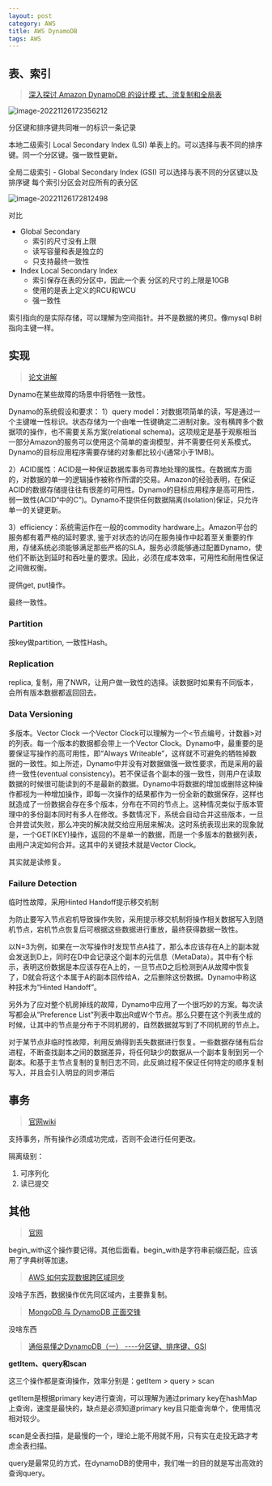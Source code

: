 ```yaml
---
layout: post
category: AWS
title: AWS DynamoDB
tags: AWS
---
```


## 表、索引

> [深入探讨 Amazon DynamoDB 的设计模 式、流复制和全局表](https://sides-share.s3.cn-north-1.amazonaws.com.cn/AWS+Webinar+2019/PDF/Amazon+DynamoDB+webinar.pdf)

![image-20221126172356212](https://cdn.jsdelivr.net/gh/mafulong/mdPic@vv6/v6/202211261723281.png)

分区键和排序键共同唯一的标识一条记录

本地二级索引 Local Secondary Index (LSI) 单表上的。可以选择与表不同的排序键。同一个分区键。强一致性更新。


全局二级索引 - Global Secondary Index (GSI)  可以选择与表不同的分区键以及排序键 每个索引分区会对应所有的表分区



![image-20221126172812498](https://cdn.jsdelivr.net/gh/mafulong/mdPic@vv6/v6/202211261728526.png)



对比

- Global Secondary 
  - 索引的尺寸没有上限 
  - 读写容量和表是独立的 
  - 只支持最终一致性
- Index Local Secondary Index 
  - 索引保存在表的分区中，因此一个表 分区的尺寸的上限是10GB 
  - 使用的是表上定义的RCU和WCU 
  - 强一致性

索引指向的是实际存储，可以理解为空间指针。并不是数据的拷贝。像mysql B树指向主键一样。

## 实现

> [论文讲解](http://systemdesigns.blogspot.com/2016/01/dynamodb.html)

Dynamo在某些故障的场景中将牺牲一致性。

Dynamo的系统假设和要求：
1）query model：对数据项简单的读，写是通过一个主键唯一性标识。状态存储为一个由唯一性键确定二进制对象。没有横跨多个数据项的操作，也不需要关系方案(relational schema)。这项规定是基于观察相当一部分Amazon的服务可以使用这个简单的查询模型，并不需要任何关系模式。Dynamo的目标应用程序需要存储的对象都比较小(通常小于1MB)。

2）ACID属性：ACID是一种保证数据库事务可靠地处理的属性。在数据库方面的，对数据的单一的逻辑操作被称作所谓的交易。Amazon的经验表明，在保证ACID的数据存储提往往有很差的可用性。Dynamo的目标应用程序是高可用性，弱一致性(ACID“中的C”)。Dynamo不提供任何数据隔离(Isolation)保证，只允许单一的关键更新。

3）efficiency：系统需运作在一般的commodity hardware上。Amazon平台的服务都有着严格的延时要求, 鉴于对状态的访问在服务操作中起着至关重要的作用，存储系统必须能够满足那些严格的SLA，服务必须能够通过配置Dynamo，使他们不断达到延时和吞吐量的要求。因此，必须在成本效率，可用性和耐用性保证之间做权衡。



提供get, put操作。



最终一致性。

### Partition

按key做partition, 一致性Hash。

### Replication

replica, 复制，用了NWR，让用户做一致性的选择。读数据时如果有不同版本，会所有版本数据都返回回去。

### Data Versioning

多版本。Vector Clock 一个Vector Clock可以理解为一个<节点编号，计数器>对的列表。每一个版本的数据都会带上一个Vector Clock。Dynamo中，最重要的是要保证写操作的高可用性，即“Always Writeable”，这样就不可避免的牺牲掉数据的一致性。如上所述，Dynamo中并没有对数据做强一致性要求，而是采用的最终一致性(eventual consistency)。若不保证各个副本的强一致性，则用户在读取数据的时候很可能读到的不是最新的数据。Dynamo中将数据的增加或删除这种操作都视为一种增加操作，即每一次操作的结果都作为一份全新的数据保存，这样也就造成了一份数据会存在多个版本，分布在不同的节点上。这种情况类似于版本管理中的多份副本同时有多人在修改。多数情况下，系统会自动合并这些版本，一旦合并尝试失败，那么冲突的解决就交给应用层来解决。这时系统表现出来的现象就是，一个GET(KEY)操作，返回的不是单一的数据，而是一个多版本的数据列表，由用户决定如何合并。这其中的关键技术就是Vector Clock。



其实就是读修复。

### Failure Detection

临时性故障，采用Hinted Handoff提示移交机制

为防止要写入节点宕机导致操作失败，采用提示移交机制将操作相关数据写入到随机节点，宕机节点恢复后可根据这些数据进行重放，最终获得数据一致性。



 以N=3为例，如果在一次写操作时发现节点A挂了，那么本应该存在A上的副本就会发送到D上，同时在D中会记录这个副本的元信息（MetaData）。其中有个标示，表明这份数据是本应该存在A上的，一旦节点D之后检测到A从故障中恢复了，D就会将这个本属于A的副本回传给A，之后删除这份数据。Dynamo中称这种技术为“Hinted Handoff”。



另外为了应对整个机房掉线的故障，Dynamo中应用了一个很巧妙的方案。每次读写都会从”Preference List”列表中取出R或W个节点。那么只要在这个列表生成的时候，让其中的节点是分布于不同机房的，自然数据就写到了不同机房的节点上。



对于某节点非临时性故障，利用反熵得到丢失数据进行恢复。一些数据存储有后台进程，不断查找副本之间的数据差异，将任何缺少的数据从一个副本复制到另一个副本。和基于主节点复制的复制日志不同，此反熵过程不保证任何特定的顺序复制写入，并且会引入明显的同步滞后



## 事务

> [官网wiki](https://docs.aws.amazon.com/zh_cn/amazondynamodb/latest/developerguide/transactions.html)

支持事务，所有操作必须成功完成，否则不会进行任何更改。

隔离级别：

1. 可序列化
2. 读已提交



## 其他



> [官网](https://docs.aws.amazon.com/amazondynamodb/latest/developerguide/Programming.LowLevelAPI.html#Programming.LowLevelAPI.DataTypeDescriptors)

begin_with这个操作要记得。其他后面看。begin_with是字符串前缀匹配，应该用了字典树等加速。



> [AWS 如何实现数据跨区域同步](https://techsummit.ctrip.com/pdf/songye.pdf) 

没啥子东西，数据操作优先同区域内，主要靠复制。



> [MongoDB 与 DynamoDB 正面交锋](https://www.modb.pro/db/432414)

没啥东西



> [通俗易懂之DynamoDB（一） ----分区键、排序键、GSI](https://zhuanlan.zhihu.com/p/101965292)

**getItem、query和scan**

这三个操作都是查询操作，效率分别是：getItem > query > scan

getItem是根据primary key进行查询，可以理解为通过primary key在hashMap上查询，速度是最快的，缺点是必须知道primary key且只能查询单个，使用情况相对较少。

scan是全表扫描，是最慢的一个，理论上能不用就不用，只有实在走投无路才考虑全表扫描。

query是最常见的方式，在dynamoDB的使用中，我们唯一的目的就是写出高效的查询query。
